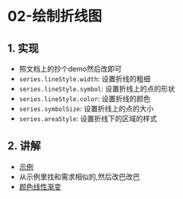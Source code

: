 # 02-绘制折线图

## 1. 实现

- 照文档上的抄个demo然后改即可
- `series.lineStyle.width`: 设置折线的粗细
- `series.lineStyle.symbol`: 设置折线上的点的形状
- `series.lineStyle.color`: 设置折线的颜色
- `series.symbolSize`: 设置折线上的点的大小
- `series.areaStyle`: 设置折线下的区域的样式

## 2. 讲解

- [示例](https://echarts.apache.org/examples/zh/index.html)
- 从示例里找和需求相似的,然后改巴改巴
- [颜色线性渐变](https://echarts.apache.org/zh/option.html#color)